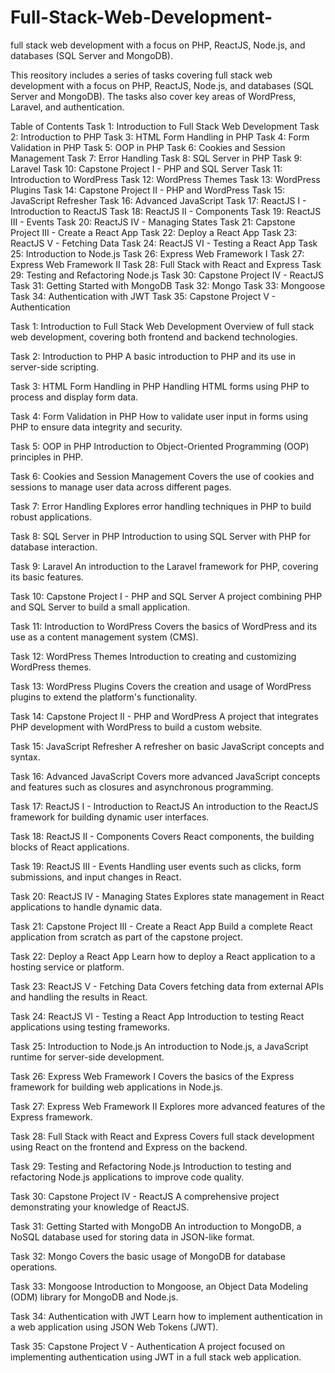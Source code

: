 # Full-Stack-Web-Development-
full stack web development with a focus on PHP, ReactJS, Node.js, and databases (SQL Server and MongoDB).

This reository includes a series of tasks covering full stack web development with a focus on PHP, ReactJS, Node.js, and databases (SQL Server and MongoDB). The tasks also cover key areas of WordPress, Laravel, and authentication.

Table of Contents
Task 1: Introduction to Full Stack Web Development
Task 2: Introduction to PHP
Task 3: HTML Form Handling in PHP
Task 4: Form Validation in PHP
Task 5: OOP in PHP
Task 6: Cookies and Session Management
Task 7: Error Handling
Task 8: SQL Server in PHP
Task 9: Laravel
Task 10: Capstone Project I - PHP and SQL Server
Task 11: Introduction to WordPress
Task 12: WordPress Themes
Task 13: WordPress Plugins
Task 14: Capstone Project II - PHP and WordPress
Task 15: JavaScript Refresher
Task 16: Advanced JavaScript
Task 17: ReactJS I - Introduction to ReactJS
Task 18: ReactJS II - Components
Task 19: ReactJS III - Events
Task 20: ReactJS IV - Managing States
Task 21: Capstone Project III - Create a React App
Task 22: Deploy a React App
Task 23: ReactJS V - Fetching Data
Task 24: ReactJS VI - Testing a React App
Task 25: Introduction to Node.js
Task 26: Express Web Framework I
Task 27: Express Web Framework II
Task 28: Full Stack with React and Express
Task 29: Testing and Refactoring Node.js
Task 30: Capstone Project IV - ReactJS
Task 31: Getting Started with MongoDB
Task 32: Mongo
Task 33: Mongoose
Task 34: Authentication with JWT
Task 35: Capstone Project V - Authentication

Task 1: Introduction to Full Stack Web Development
Overview of full stack web development, covering both frontend and backend technologies.

Task 2: Introduction to PHP
A basic introduction to PHP and its use in server-side scripting.

Task 3: HTML Form Handling in PHP
Handling HTML forms using PHP to process and display form data.

Task 4: Form Validation in PHP
How to validate user input in forms using PHP to ensure data integrity and security.

Task 5: OOP in PHP
Introduction to Object-Oriented Programming (OOP) principles in PHP.

Task 6: Cookies and Session Management
Covers the use of cookies and sessions to manage user data across different pages.

Task 7: Error Handling
Explores error handling techniques in PHP to build robust applications.

Task 8: SQL Server in PHP
Introduction to using SQL Server with PHP for database interaction.

Task 9: Laravel
An introduction to the Laravel framework for PHP, covering its basic features.

Task 10: Capstone Project I - PHP and SQL Server
A project combining PHP and SQL Server to build a small application.

Task 11: Introduction to WordPress
Covers the basics of WordPress and its use as a content management system (CMS).

Task 12: WordPress Themes
Introduction to creating and customizing WordPress themes.

Task 13: WordPress Plugins
Covers the creation and usage of WordPress plugins to extend the platform's functionality.

Task 14: Capstone Project II - PHP and WordPress
A project that integrates PHP development with WordPress to build a custom website.

Task 15: JavaScript Refresher
A refresher on basic JavaScript concepts and syntax.

Task 16: Advanced JavaScript
Covers more advanced JavaScript concepts and features such as closures and asynchronous programming.

Task 17: ReactJS I - Introduction to ReactJS
An introduction to the ReactJS framework for building dynamic user interfaces.

Task 18: ReactJS II - Components
Covers React components, the building blocks of React applications.

Task 19: ReactJS III - Events
Handling user events such as clicks, form submissions, and input changes in React.

Task 20: ReactJS IV - Managing States
Explores state management in React applications to handle dynamic data.

Task 21: Capstone Project III - Create a React App
Build a complete React application from scratch as part of the capstone project.

Task 22: Deploy a React App
Learn how to deploy a React application to a hosting service or platform.

Task 23: ReactJS V - Fetching Data
Covers fetching data from external APIs and handling the results in React.

Task 24: ReactJS VI - Testing a React App
Introduction to testing React applications using testing frameworks.

Task 25: Introduction to Node.js
An introduction to Node.js, a JavaScript runtime for server-side development.

Task 26: Express Web Framework I
Covers the basics of the Express framework for building web applications in Node.js.

Task 27: Express Web Framework II
Explores more advanced features of the Express framework.

Task 28: Full Stack with React and Express
Covers full stack development using React on the frontend and Express on the backend.

Task 29: Testing and Refactoring Node.js
Introduction to testing and refactoring Node.js applications to improve code quality.

Task 30: Capstone Project IV - ReactJS
A comprehensive project demonstrating your knowledge of ReactJS.

Task 31: Getting Started with MongoDB
An introduction to MongoDB, a NoSQL database used for storing data in JSON-like format.

Task 32: Mongo
Covers the basic usage of MongoDB for database operations.

Task 33: Mongoose
Introduction to Mongoose, an Object Data Modeling (ODM) library for MongoDB and Node.js.

Task 34: Authentication with JWT
Learn how to implement authentication in a web application using JSON Web Tokens (JWT).

Task 35: Capstone Project V - Authentication
A project focused on implementing authentication using JWT in a full stack web application.
